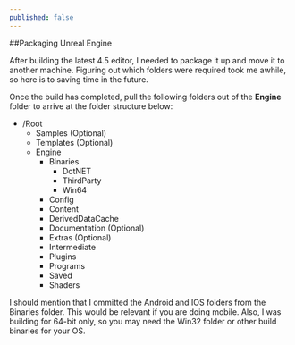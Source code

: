 ```yaml
---
published: false
---
```


##Packaging Unreal Engine

After building the latest 4.5 editor, I needed to package it up and move it to another machine. Figuring out which folders were required took me awhile, so here is to saving time in the future.

Once the build has completed, pull the following folders out of the **Engine** folder to arrive at the folder structure below:

* /Root
    * Samples   (Optional)
    * Templates (Optional)
    * Engine
        * Binaries
            * DotNET
            * ThirdParty
            * Win64
        * Config
        * Content
        * DerivedDataCache
        * Documentation (Optional)
        * Extras (Optional)
        * Intermediate
        * Plugins
        * Programs
        * Saved
        * Shaders
    
I should mention that I ommitted the Android and IOS folders from the Binaries folder. This would be relevant if you are doing mobile. Also, I was building for 64-bit only, so you may need the Win32 folder or other build binaries for your OS.